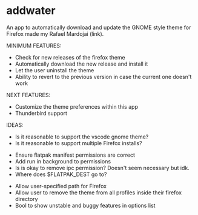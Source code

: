 # addwater

An app to automatically download and update the GNOME style theme for Firefox made my Rafael Mardojai (link).

MINIMUM FEATURES:
* Check for new releases of the firefox theme
* Automatically download the new release and install it
* Let the user uninstall the theme
* Ability to revert to the previous version in case the current one doesn't work

NEXT FEATURES:
* Customize the theme preferences within this app
* Thunderbird support

IDEAS:
* Is it reasonable to support the vscode gnome theme?
* Is it reasonable to support multiple Firefox installs? 

<!-- TODO Configure flatpak manifest properly -->
* Ensure flatpak manifest permissions are correct
* Add run in background to permissions
* Is is okay to remove ipc permission? Doesn't seem necessary but idk.
* Where does $FLATPAK_DEST go to?
<!-- TODO Add python module configparser to flatpak install manifest? -->

<!-- TODO Add profiles support -->
<!-- TODO build preferences window for advanced users -->
* Allow user-specified path for Firefox
* Allow user to remove the theme from all profiles inside their firefox directory
* Bool to show unstable and buggy features in options list

<!-- TODO implement logging to a file -->
